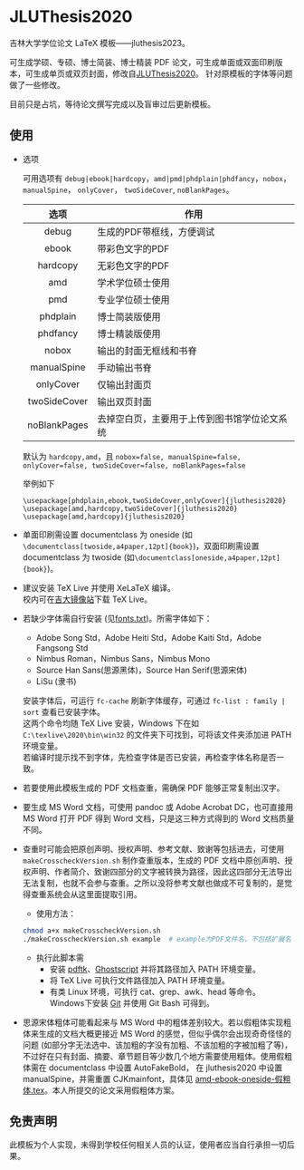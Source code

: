 # JLUThesis2020

吉林大学学位论文 LaTeX 模板——jluthesis2023。

可生成学硕、专硕、博士简装、博士精装 PDF 论文，可生成单面或双面印刷版本，可生成单页或双页封面，修改自[JLUThesis2020](https://github.com/maxuewei2/JLUThesis2020)。
针对原模板的字体等问题做了一些修改。

目前只是占坑，等待论文撰写完成以及盲审过后更新模板。

## 使用

- 选项

	可用选项有 `debug|ebook|hardcopy`，`amd|pmd|phdplain|phdfancy`，`nobox`， `manualSpine`， `onlyCover`， `twoSideCover`,  `noBlankPages`。

	|选项|作用|
  |:---:|---|
  |debug| 生成的PDF带框线，方便调试|
  |ebook| 带彩色文字的PDF|
  |hardcopy| 无彩色文字的PDF|
  |amd| 学术学位硕士使用|
  |pmd |专业学位硕士使用|
  |phdplain| 博士简装版使用|
  |phdfancy |博士精装版使用|
  |nobox | 输出的封面无框线和书脊|
  |manualSpine |手动输出书脊|
  |onlyCover | 仅输出封面页|
  |twoSideCover | 输出双页封面|
  |noBlankPages  | 去掉空白页，主要用于上传到图书馆学位论文系统|
	
	默认为 `hardcopy,amd`，且 `nobox=false, manualSpine=false, onlyCover=false, twoSideCover=false, noBlankPages=false`

	举例如下
	```
	\usepackage[phdplain,ebook,twoSideCover,onlyCover]{jluthesis2020}
	\usepackage[amd,hardcopy,twoSideCover]{jluthesis2020}
	\usepackage[amd,hardcopy]{jluthesis2020}
	```

- 单面印刷需设置 documentclass 为 oneside (如`\documentclass[twoside,a4paper,12pt]{book}`)，双面印刷需设置 documentclass 为 twoside (如`\documentclass[oneside,a4paper,12pt]{book}`)。
- 建议安装 TeX Live 并使用 XeLaTeX 编译。<br/>
  校内可在[吉大镜像站](http://mirrors.jlu.edu.cn/CTAN/systems/texlive/tlnet/install-tl.zip)下载 TeX Live。
- 若缺少字体需自行安装 (见[fonts.txt](fonts.txt))。所需字体如下：
	- Adobe Song Std，Adobe Heiti Std，Adobe Kaiti Std，Adobe Fangsong Std
	- Nimbus Roman，Nimbus Sans，Nimbus Mono
	- Source Han Sans(思源黑体)，Source Han Serif(思源宋体)
	- LiSu (隶书)

	安装字体后，可运行 `fc-cache` 刷新字体缓存，可通过 ` fc-list : family | sort ` 查看已安装字体。<br/>
    这两个命令均随 TeX Live 安装，Windows 下在如 `C:\texlive\2020\bin\win32` 的文件夹下可找到，可将该文件夹添加进 PATH 环境变量。<br/> 
    若编译时提示找不到字体，先检查字体是否已安装，再检查字体名称是否一致。
- 若要使用此模板生成的 PDF 文档查重，需确保 PDF 能够正常复制出汉字。

- 要生成 MS Word 文档，可使用 pandoc 或 Adobe Acrobat DC，也可直接用 MS Word 打开 PDF 得到 Word 文档，只是这三种方式得到的 Word 文档质量不同。

- 查重时可能会把原创声明、授权声明、参考文献、致谢等包括进去，可使用 `makeCrosscheckVersion.sh` 制作查重版本，生成的 PDF 文档中原创声明、授权声明、作者简介、致谢四部分的文字被转换为路径，因此这四部分无法导出无法复制，也就不会参与查重。之所以没将参考文献也做成不可复制的，是觉得查重系统会从这里面提取引用。<br/>
	- 使用方法：
	```bash
	chmod a+x makeCrosscheckVersion.sh
	./makeCrosscheckVersion.sh example  # example为PDF文件名，不包括扩展名
	```
	- 执行此脚本需
	    - 安装 [pdftk](https://www.pdflabs.com/tools/pdftk-the-pdf-toolkit/)、[Ghostscript](https://www.ghostscript.com/download/gsdnld.html) 并将其路径加入 PATH 环境变量。
	    - 将 TeX Live 可执行文件路径加入 PATH 环境变量。
	    - 有类 Linux 环境，可执行 cat、grep、awk、head 等命令。Windows下安装 [Git](https://git-scm.com/downloads) 并使用 Git Bash 可得到。

- 思源宋体粗体可能看起来与 MS Word 中的粗体差别较大。若以假粗体实现粗体来生成的文档大概更接近 MS Word 的感觉，但似乎偶尔会出现奇奇怪怪的问题 (如部分字无法选中、该加粗的字没有加粗、不该加粗的字被加粗了等)，不过好在只有封面、摘要、章节题目等少数几个地方需要使用粗体。使用假粗体需在 documentclass 中设置 AutoFakeBold， 在 jluthesis2020 中设置 manualSpine，并需重置 CJKmainfont，具体见 [amd-ebook-oneside-假粗体.tex](example_files/amd-ebook-oneside-假粗体.tex)。本人所提交的论文采用假粗体方案。

## 免责声明

此模板为个人实现，未得到学校任何相关人员的认证，使用者应当自行承担一切后果。



